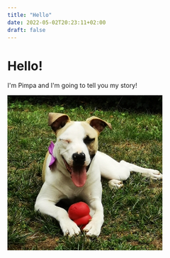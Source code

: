 ```yaml
---
title: "Hello"
date: 2022-05-02T20:23:11+02:00
draft: false
---
```


# Hello!

I'm Pimpa and I'm going to tell you my story!

![Pimpa!](/static/pictures/pimpa-hello.jpg "Hello this is me, Pimpa!")

